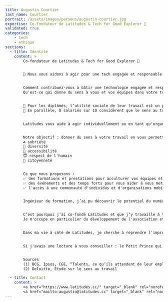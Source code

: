 ```yaml
---
title: Augustin Courtier
last_name: Courtier
portrait: /assets/images/persons/augustin-courtier.jpg
expertise: Co-fondateur de Latitudes & Tech for Good Explorer 🚀
validated: true
categories:
    - tech
    - ethique
sections:
  - title: Identité
    content: >
        Co-fondateur de Latitudes & Tech for Good Explorer 🚀


        🌟 Nous vous aidons à agir pour une tech engagée et responsable #Communauté #Formation #Conseil #TechForGood


        Comment contribuez-vous à bâtir une technologie engagée et responsable ?
        Qu'est-ce qui donne du sens à vous et vos équipes dans votre travail ?


        🌟 Pour les diplômés, l’utilité sociale de leur travail est un prérequis absolu pour 50% d’entre eux. (1)
        💪 En parallèle, 8 salariés sur 10 considèrent que le sens au travail impacte la performance. (2)


        Latitudes vous aide à agir individuellement ou en tant qu'organisation pour une tech engagée et responsable. #TechForGood


        Notre objectif : donner du sens à votre travail en vous permettant de créer des technologies utiles à la réponse aux défis sociaux et environnementaux de notre temps tout en étant conscient de leurs propres enjeux :
        ☘️ sobriété
        🌻 diversité
        🎈 accessibilité
        😇 respect de l'humain
        📣 citoyenneté


        Ce que nous proposons :
        ✅ des formations et prestations pour acculturer vos équipes et étudiant·es aux enjeux sociaux et environnementaux des technologies numériques
        ✅ des événements et des temps forts pour vous aider à vous mettre en mouvement et à accélérer vos dynamiques internes
        ✅ l'accès à une communauté d'individus et d'organisations mobilisés pour construire des technologies engagées – réalisation de projets pour des associations, opportunités de bénévolat – et responsables – liste d'actions à mener au sein de votre organisation, rendez-vous réguliers pour recevoir des ressources et conseils.


        Ingénieur de formation, j’ai pu découvrir le potentiel du numérique pendant mes études. J’ai aussi pris conscience que l’on faisait face à des enjeux sociaux et environnementaux qui nécessitent une action rapide et coordonnée, et que l'on avait toutes et tous notre part à jouer à notre échelle.


        C’est pourquoi j’ai co-fondé Latitudes et que j’y travaille à temps plein depuis 2017.
        Je m'occupe en particulier du développement de l'association et de son financement.


        Dans ma vie à côté de Latitudes, je cherche à reprendre l’improvisation théâtrale qui m’a tant permis de m'épanouir et je commence à m'intéresser à l'avenir des fermes familiales.


        Si j'avais une lecture à vous conseiller : le Petit Prince qui ne prend pas une ride et qui illustre la philosophie de vie qui m'inspire !


        Sources
        (1) BCG, Ipsos, CGE, “Talents, ce qu’ils attendent de leur emploi”
        (2) Deloitte, Étude sur le sens au travail

  - title: Contact
    content: >
        <a href="https://www.latitudes.cc/" target="_blank" rel="noreferrer">Site</a> –
        <a href="mailto:augustin@latitudes.cc" target="_blank" rel="noreferrer">Mail</a>
---
```


